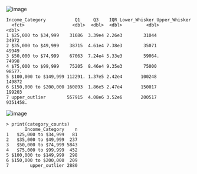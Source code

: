 ![image](https://github.com/user-attachments/assets/bb63a475-88b5-4f53-987f-610b2e3f2eb0)

```
Income_Category           Q1     Q3    IQR Lower_Whisker Upper_Whisker
  <fct>                  <dbl>  <dbl>  <dbl>         <dbl>         <dbl>
1 $25,000 to $34,999    31686  3.39e4 2.26e3        31044         34972 
2 $35,000 to $49,999    38715  4.61e4 7.38e3        35071         49949 
3 $50,000 to $74,999    67063  7.24e4 5.33e3        59064.        74998 
4 $75,000 to $99,999    75205  8.46e4 9.35e3        75000         98577.
5 $100,000 to $149,999 112291. 1.37e5 2.42e4       100248        149872 
6 $150,000 to $200,000 160893  1.86e5 2.47e4       150017        199203 
7 upper_outlier        557915  4.08e6 3.52e6       200517       9351458.
```

![image](https://github.com/user-attachments/assets/b49457c6-1568-4856-88e6-6317370e19d9)

```
> print(category_counts)
       Income_Category    n
1   $25,000 to $34,999   81
2   $35,000 to $49,999  237
3   $50,000 to $74,999 5843
4   $75,000 to $99,999  452
5 $100,000 to $149,999  298
6 $150,000 to $200,000  209
7        upper_outlier 2880
```
